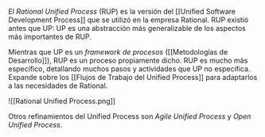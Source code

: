 El _Rational Unified Process_ (RUP) es la versión del [[Unified Software Development Process]] que se utilizó en la empresa Rational. RUP existió antes que UP: UP es una abstracción más generalizable de los aspectos más importantes de RUP.

Mientras que UP es un _framework de procesos_ ([[Metodologías de Desarrollo]]), RUP es un proceso propiamente dicho. RUP es mucho más específico, detallando muchos pasos y actividades que UP no especifica. Expande sobre los [[Flujos de Trabajo del Unified Process]] para adaptarlos a las necesidades de Rational.

![[Rational Unified Process.png]]

Otros refinamientos del Unified Process son _Agile Unified Process_ y _Open Unified Process_.
